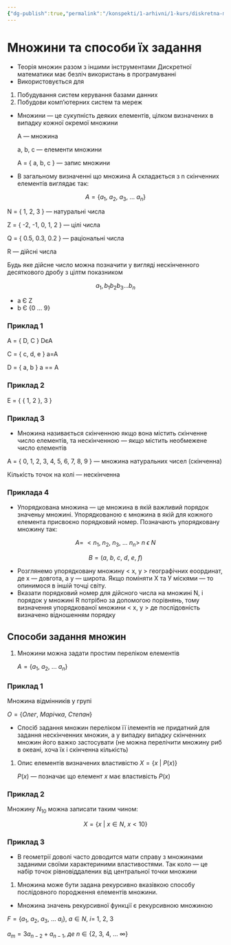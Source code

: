 ```yaml
---
{"dg-publish":true,"permalink":"/konspekti/1-arhivni/1-kurs/diskretna-matematika/mnozhini-ta-sposobi-yih-zadannya/"}
---
```



# Множини та способи їх задання
- Теорія множин разом з іншими інструментами Дискретної математики має безліч використань в програмуванні
- Використовується для
1. Побудування систем керування базами данних
2. Побудови комп’ютерних систем та мереж
- Множини — це сукупність деяких елементів, цілком визначених в випадку кожної окремої множини
    
    A — множина
    
    a, b, c — елементи множини
    
    A = { a, b, c } — запис множини
    
- В загальному визначенні що множина A складається з n скінченних елементів виглядає так:

$$
A = \{a_1, \ a_2, \ a_3, \ ...\ a_n \}
$$

N = { 1, 2, 3 } — натуральні числа

Z = { -2, -1, 0, 1, 2 } — цілі числа

Q = { 0.5, 0.3, 0.2 } — раціональні числа

R — дійсні числа

Будь яке дійсне число можна позначити у вигляді нескінченного десяткового дробу з цілтм показником 

$$
a_1,b_1b_2b_3...b_n
$$

- a Є Z
- b Є {0 … 9}

### Приклад 1

A = { D, C }          DєА

C = { c, d, e }       a=A

D = { a, b }          a =\= A

### Приклад 2

E = { { 1, 2 }, 3 }

### Приклад 3

- Множина називається скінченною якщо вона містить скінченне число елементів, та нескінченною — якщо містить необмежене число елементів

A = { 0, 1, 2, 3, 4, 5, 6, 7, 8, 9 } — множина натуральних чисел (скінченна)

Кількість точок на колі — нескінченна

### Приклада 4

- Упорядкована множина — це множина в якій важливий порядок значеньу множині. Упорядкованою є множина в якій для кожного елемента присвоєно порядковий номер. Позначають упорядковану множину так:

$$
A =\ <n_1, \ n_2, \ n_3, \ ...\ n_n >\ n \ \epsilon \ N
$$

$$
B = (a, \ b, \ c, \ d, \ e, \ f)
$$

- Розглянемо упорядковану множину < x, y > географічних еоординат, де x — довгота, а у — широта. Якщо поміняти Х та У міскями — то опинимося в іншій точці світу.
- Вказати порядковий номер для дійсного числа на множині N, i порядок у множині R потрібно за допомогою порівнянь, тому визначення упорядкованої множини < x, y > де послідовність визначено відношенням порядку

## Способи задання множин

1. Множини можна задати простим переліком елементів 
    
    $A = \{a_1, \ a_2, \ ... \ a_n \}$
    

### Приклад 1

Множина відмінників у групі 

$O = \{ Олег, \ Марічка, \ Степан\}$

- Спосіб задання множин переліком її ілементів  не придатний для задання нескінченних множин, а у випадку випадку скінченних множин його важко застосувати (не можна перелічити множину риб в океані, хоча їх і скінченна кількість)
1. Опис елементів визначених властивістю $X = \{ x \ | \ P(x)\}$
    
    $P(x)$ — позначає що елемент $x$ має  властивість $P(x)$
    

### Приклад 2

Множину $N_{10}$  можна записати таким чином:

$$
X = \{ x \ | \ x \in N, \ x<10\}
$$

### Приклад 3

- В геометрії доволі часто доводится мати справу з множинами заданими своїми характериними властивостями. Так коло — це набір точок рівновіддалених від центральної точки множини
1. Множина може бути задана рекурсивно вказівкою способу послідовного породження елементів множини.
- Множина значень рекурсивної функції є рекурсивною множиною

$F = \{ a_1, \ a_2, \ a_3, \ ... \ a_i\}, \ a\in N, \ i = \ 1, \ 2, \ 3$

$a_{m} = 3a_{n-2}+a_{n-1}, \ де \ n \in \{ 2, \ 3, \ 4, \ ... \ 
∞ \}$